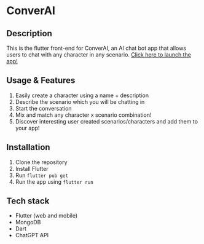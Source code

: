 # ConverAI

## Description

This is the flutter front-end for ConverAI, an AI chat bot app that allows users to chat with any character in any scenario.
[Click here to launch the app!](converai.app)

## Usage & Features

1. Easily create a character using a name + description
2. Describe the scenario which you will be chatting in
3. Start the conversation 
4. Mix and match any character x scenario combination!
5. Discover interesting user created scenarios/characters and add them to your app!

## Installation

1. Clone the repository
2. Install Flutter
3. Run `flutter pub get`
4. Run the app using `flutter run`

## Tech stack
- Flutter (web and mobile)
- MongoDB
- Dart
- ChatGPT API
